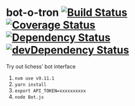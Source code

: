 # bot-o-tron [![Build Status](https://travis-ci.org/tailuge/bot-o-tron.svg?branch=master)](https://travis-ci.org/tailuge/bot-o-tron/) [![Coverage Status](https://coveralls.io/repos/tailuge/bot-o-tron/badge.svg)](https://coveralls.io/r/tailuge/bot-o-tron) [![Dependency Status](https://david-dm.org/tailuge/bot-o-tron.svg)](https://david-dm.org/tailuge/bot-o-tron) [![devDependency Status](https://david-dm.org/tailuge/bot-o-tron/dev-status.svg)](https://david-dm.org/tailuge/bot-o-tron#info=devDependencies)

Try out lichess' bot interface

1. `nvm use v9.11.1`
2. `yarn install`
2. `export API_TOKEN=xxxxxxxxxx`
4. `node Bot.js`

